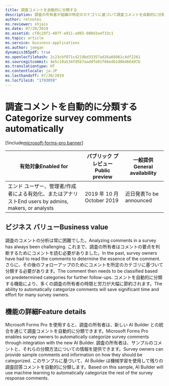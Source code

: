 ```yaml
---
title: 調査コメントを自動的に分類する
description: 調査の所有者が組織の特定のカテゴリに基づいて調査コメントを自動的に分類できるようにします。
author: relnotes
ms.reviewer: shjais
ms.date: 07/20/2019
ms.assetid: cf8c29f1-407f-e911-a965-000d3a4f33c1
ms.topic: article
ms.service: business-applications
ms.author: joegan
dynamics365pdf: true
ms.openlocfilehash: 2c23cbf871c4219bd33357ad26a66961c4df2261
ms.sourcegitcommit: 4e5c18a534fd5b7aaddfe01f66edb1d0b466497b
ms.translationtype: HT
ms.contentlocale: ja-JP
ms.lasthandoff: 07/30/2019
ms.locfileid: "1793059"
---
```

# <a name="categorize-survey-comments-automatically"></a><span data-ttu-id="eea56-103">調査コメントを自動的に分類する</span><span class="sxs-lookup"><span data-stu-id="eea56-103">Categorize survey comments automatically</span></span>
[!include[microsoft-forms-pro banner](../includes/microsoft-forms-pro.md)]

| <span data-ttu-id="eea56-104">有効対象</span><span class="sxs-lookup"><span data-stu-id="eea56-104">Enabled for</span></span>    |  <span data-ttu-id="eea56-105">パブリック プレビュー</span><span class="sxs-lookup"><span data-stu-id="eea56-105">Public preview</span></span> | <span data-ttu-id="eea56-106">一般提供</span><span class="sxs-lookup"><span data-stu-id="eea56-106">General availability</span></span> | 
| ---------- | ---------- |---------- |
|<span data-ttu-id="eea56-107">エンド ユーザー、管理者/作成者による有効化、またはアナリスト</span><span class="sxs-lookup"><span data-stu-id="eea56-107">End users by admins, makers, or analysts</span></span>|<span data-ttu-id="eea56-108">2019 年 10 月</span><span class="sxs-lookup"><span data-stu-id="eea56-108">October 2019</span></span>| <span data-ttu-id="eea56-109">近日発表</span><span class="sxs-lookup"><span data-stu-id="eea56-109">To be announced</span></span>|


## <a name="business-value"></a><span data-ttu-id="eea56-110">ビジネス バリュー</span><span class="sxs-lookup"><span data-stu-id="eea56-110">Business value</span></span>
<!-- bv start -->
<span data-ttu-id="eea56-111">調査のコメントの分析は常に困難でした。</span><span class="sxs-lookup"><span data-stu-id="eea56-111">Analyzing comments in a survey has always been challenging.</span></span> <span data-ttu-id="eea56-112">これまで、調査の所有者はコメントの要点を判断するためにコメントを読む必要がありました。</span><span class="sxs-lookup"><span data-stu-id="eea56-112">In the past, survey owners have had to read the comments to determine the essence of the comment.</span></span> <span data-ttu-id="eea56-113">さらに、その後のフォローアップのためにコメントを所定のカテゴリに基づいて分類する必要があります。</span><span class="sxs-lookup"><span data-stu-id="eea56-113">The comment then needs to be classified based on predetermined categories for further follow-ups.</span></span> <span data-ttu-id="eea56-114">コメントを自動的に分類する機能により、多くの調査の所有者の時間と労力が大幅に節約されます。</span><span class="sxs-lookup"><span data-stu-id="eea56-114">The ability to automatically categorize comments will save significant time and effort for many survey owners.</span></span>
<!-- bv end -->



## <a name="feature-details"></a><span data-ttu-id="eea56-115">機能の詳細</span><span class="sxs-lookup"><span data-stu-id="eea56-115">Feature details</span></span>
<!--feature detail start -->
<span data-ttu-id="eea56-116">Microsoft Forms Pro を使用すると、調査の所有者は、新しい AI Builder との統合を通じて調査コメントを自動的に分類できます。</span><span class="sxs-lookup"><span data-stu-id="eea56-116">Microsoft Forms Pro enables survey owners to automatically categorize survey comments through integration with the new AI Builder.</span></span> <span data-ttu-id="eea56-117">調査の所有者は、サンプルのコメントと、それらの分類方法についての情報を提供できます。</span><span class="sxs-lookup"><span data-stu-id="eea56-117">Survey owners can provide sample comments and information on how they should be categorized.</span></span> <span data-ttu-id="eea56-118">このサンプルに基づいて、AI Builder は機械学習を使用して残りの調査回答コメントを自動的に分類します。</span><span class="sxs-lookup"><span data-stu-id="eea56-118">Based on this sample, AI Builder will use machine learning to automatically categorize the rest of the survey response comments.</span></span>
<!--feature detail end -->












